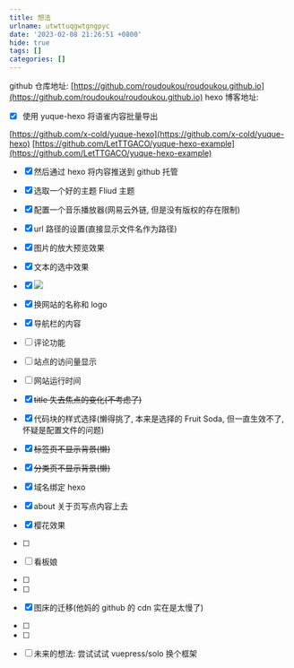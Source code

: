 ```yaml
---
title: 想法
urlname: utwttuqgwtgngpyc
date: '2023-02-08 21:26:51 +0800'
hide: true
tags: []
categories: []
---
```


github 仓库地址:
[https://github.com/roudoukou/roudoukou.github.io](https://github.com/roudoukou/roudoukou.github.io)
hexo 博客地址:

- [x] 使用 yuque-hexo 将语雀内容批量导出

[https://github.com/x-cold/yuque-hexo](https://github.com/x-cold/yuque-hexo)
[https://github.com/LetTTGACO/yuque-hexo-example](https://github.com/LetTTGACO/yuque-hexo-example)

- [x] 然后通过 hexo 将内容推送到 github 托管
- [x] 选取一个好的主题 Fliud 主题
- [x] 配置一个音乐播放器(网易云外链, 但是没有版权的存在限制)
- [x] url 路径的设置(直接显示文件名作为路径)
- [x] 图片的放大预览效果
- [x] 文本的选中效果
- [x] ![](https://cdn.xiamu.icu//FgoMUFAuKkP-PkhwW4n4HM3RMQzg.png)
- [x] 换网站的名称和 logo
- [x] 导航栏的内容
- [ ] 评论功能
- [ ] 站点的访问量显示
- [ ] 网站运行时间
- [x] ~~title 失去焦点的变化(不考虑了)~~
- [x] 代码块的样式选择(懒得挑了, 本来是选择的 Fruit Soda, 但一直生效不了, 怀疑是配置文件的问题)
- [x] ~~标签页不显示背景(懒)~~
- [x] ~~分类页不显示背景(懒)~~
- [x] 域名绑定 hexo
- [x] about 关于页写点内容上去
- [x] 樱花效果
- [ ]

- [ ] 看板娘
- [ ]

- [ ]

- [x] 图床的迁移(他妈的 github 的 cdn 实在是太慢了)
- [ ]

- [ ]

- [ ] 未来的想法: 尝试试试 vuepress/solo 换个框架
